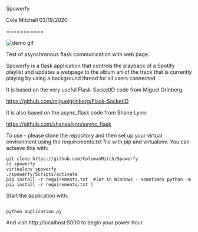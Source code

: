 Spowerfy 

Cole Mitchell 03/19/2020

===========

![demo gif](http://www.giphy.com/gifs/L0O7ZDRIHwzapacXY7)

Test of asynchronous flask communication with web page. 

Spowerfy is a flask application that controls the playback of a Spotify playlist and updates a webpage to the album art of the track that is currently playing by using a background thread for all users connected.

It is based on the very useful Flask-SocketIO code from Miguel Grinberg.

https://github.com/miguelgrinberg/Flask-SocketIO

It is also based on the async_flask code from Shane Lynn:

https://github.com/shanealynn/async_flask

To use - please clone the repository and then set up your virtual environment using the requirements.txt file with pip and virtualenv. You can achieve this with:


    git clone https://github.com/ColemanMitch/Spowerfy
    cd spowerfy
    virtualenv spowerfy
    ./spowerfy/Scripts/activate
    pip install -r requirements.txt  #(or in Windows - sometimes python -m pip install -r requirements.txt )



Start the application with:

<code>
python application.py
</code>

And visit http://localhost:5000 to begin your power hour.
